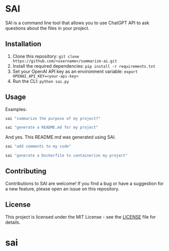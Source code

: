 # SAI

SAI is a command line tool that allows you to use ChatGPT API to ask questions about the files in your project.

## Installation

1. Clone this repository: `git clone https://github.com/<username>/summarize-ai.git`
2. Install the required dependencies: `pip install -r requirements.txt`
3. Set your OpenAI API key as an environment variable: `export OPENAI_API_KEY=<your-api-key>`
4. Run the CLI: `python sai.py`

## Usage
Examples:
```bash
sai "summarize the purpose of my project?"
```

```bash
sai "generate a README.md for my project"
```
And yes. This README.md was generated using SAI.

```bash
sai "add comments to my code"
```

```bash
sai "generate a Dockerfile to containerize my project"
```

## Contributing
Contributions to SAI are welcome! If you find a bug or have a suggestion for a new feature, please open an issue on this repository.


## License

This project is licensed under the MIT License - see the [LICENSE](LICENSE) file for details.
# sai
